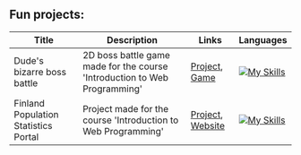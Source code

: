## Fun projects:

| Title | Description | Links | Languages |
|---|---|---|---|
Dude's bizarre boss battle|2D boss battle game made for the course 'Introduction to Web Programming'|[Project](https://github.com/AntonHelminen/BossBattle), [Game](https://antonhelminen.github.io/BossBattle/)|[![My Skills](https://skillicons.dev/icons?i=js,html)](https://skillicons.dev)|
Finland Population Statistics Portal|Project made for the course 'Introduction to Web Programming'|[Project](https://github.com/AntonHelminen/Finland-Population-Statistics-Portal), [Website](https://antonhelminen.github.io/BossBattle/)|[![My Skills](https://skillicons.dev/icons?i=js,html,css)](https://skillicons.dev)|
